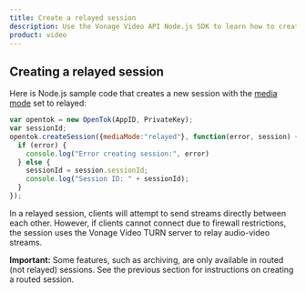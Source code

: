 ```yaml
---
title: Create a relayed session
description: Use the Vonage Video API Node.js SDK to learn how to create a session. Sessions allow participants to use audio, video, and messaging functionality in your application.
product: video
---
```


## Creating a relayed session

Here is Node.js sample code that creates a new session with the [media mode](/video/guides/create-session#the-media-router-and-media-modes) set to relayed:

```js
var opentok = new OpenTok(AppID, PrivateKey);
var sessionId;
opentok.createSession({mediaMode:"relayed"}, function(error, session) {
  if (error) {
    console.log("Error creating session:", error)
  } else {
    sessionId = session.sessionId;
    console.log("Session ID: " + sessionId);
  }
});
```  

In a relayed session, clients will attempt to send streams directly between each other. However, if clients cannot connect due to firewall restrictions, the session uses the Vonage Video TURN server to relay audio-video streams.

**Important:** Some features, such as archiving, are only available in routed (not relayed) sessions. See the previous section for instructions on creating a routed session.
